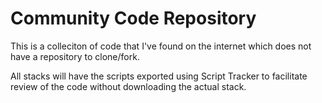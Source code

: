 # Community Code Repository

This is a colleciton of code that I've found on the internet which
does not have a repository to clone/fork.

All stacks will have the scripts exported using Script Tracker to
facilitate review of the code without downloading the actual stack.

